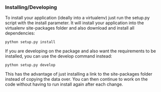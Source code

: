 

### Installing/Developing
To install your application (ideally into a virtualenv) just run the setup.py script with the install parameter. It will install your application into the virtualenv site-packages folder and also download and install all dependencies:
```
python setup.py install
```

If you are developing on the package and also want the requirements to be installed, you can use the develop command instead:
```
python setup.py develop
```
This has the advantage of just installing a link to the site-packages folder instead of copying the data over. You can then continue to work on the code without having to run install again after each change.
